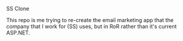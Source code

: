 SS Clone

This repo is me trying to re-create the email marketing app that the company that I work for (SS) uses, but in RoR rather than it's current ASP.NET.